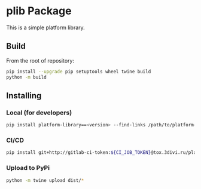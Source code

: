 # plib Package

This is a simple platform library.

## Build

From the root of repository:

```bash
pip install --upgrade pip setuptools wheel twine build
python -m build
```

## Installing

### Local (for developers)

```bash
pip install platform-library==<version> --find-links /path/to/platform-library/dist
```

### CI/CD

```bash
pip install git+http://gitlab-ci-token:${CI_JOB_TOKEN}@tox.3divi.ru/platform/server/platform-library.git@<tag_or_branch>
```

### Upload to PyPi

```bash
python -m twine upload dist/* 
```
